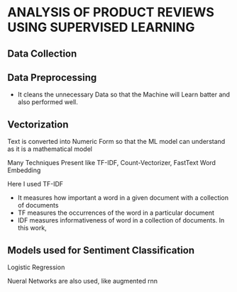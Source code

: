 # ANALYSIS OF PRODUCT REVIEWS USING SUPERVISED LEARNING

## Data Collection

## Data Preprocessing
- It cleans the unnecessary Data so that the Machine will Learn batter and also performed well.

## Vectorization
Text is converted into Numeric Form so that the ML model can understand as it is a mathematical model

Many Techniques Present like TF-IDF, Count-Vectorizer, FastText Word Embedding

Here I used TF-IDF 
 - It measures how important a word in a given document with a collection of documents
 - TF measures the occurrences of the word in a particular document
 - IDF measures informativeness of word in a collection of documents. In this work,

## Models used for Sentiment Classification
Logistic Regression

Nueral Networks are also used, like augmented rnn
